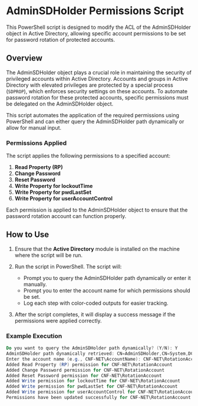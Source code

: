 # AdminSDHolder Permissions Script

This PowerShell script is designed to modify the ACL of the AdminSDHolder object in Active Directory, allowing specific account permissions to be set for password rotation of protected accounts.

## Overview

The AdminSDHolder object plays a crucial role in maintaining the security of privileged accounts within Active Directory. Accounts and groups in Active Directory with elevated privileges are protected by a special process (`SDPROP`), which enforces security settings on these accounts. To automate password rotation for these protected accounts, specific permissions must be delegated on the AdminSDHolder object.

This script automates the application of the required permissions using PowerShell and can either query the AdminSDHolder path dynamically or allow for manual input.

### Permissions Applied

The script applies the following permissions to a specified account:
1. **Read Property (RP)**
2. **Change Password**
3. **Reset Password**
4. **Write Property for lockoutTime**
5. **Write Property for pwdLastSet**
6. **Write Property for userAccountControl**

Each permission is applied to the AdminSDHolder object to ensure that the password rotation account can function properly.

## How to Use

1. Ensure that the **Active Directory** module is installed on the machine where the script will be run.
   
2. Run the script in PowerShell. The script will:
   - Prompt you to query the AdminSDHolder path dynamically or enter it manually.
   - Prompt you to enter the account name for which permissions should be set.
   - Log each step with color-coded outputs for easier tracking.

3. After the script completes, it will display a success message if the permissions were applied correctly.

### Example Execution

```powershell
Do you want to query the AdminSDHolder path dynamically? (Y/N): Y
AdminSDHolder path dynamically retrieved: CN=AdminSDHolder,CN=System,DC=cnf-net,DC=niagarafalls,DC=ca
Enter the account name (e.g., CNF-NET\AccountName): CNF-NET\RotationAccount
Added Read Property (RP) permission for CNF-NET\RotationAccount
Added Change Password permission for CNF-NET\RotationAccount
Added Reset Password permission for CNF-NET\RotationAccount
Added Write permission for lockoutTime for CNF-NET\RotationAccount
Added Write permission for pwdLastSet for CNF-NET\RotationAccount
Added Write permission for userAccountControl for CNF-NET\RotationAccount
Permissions have been updated successfully for CNF-NET\RotationAccount.